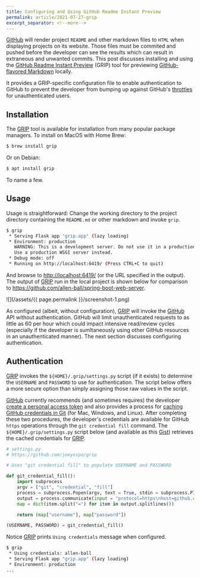 ```yaml
---
title: Configuring and Using GitHub Readme Instant Preview
permalink: article/2021-07-27-grip
excerpt_separator: <!--more-->
---
```


[GitHub] will render project `README` and other markdown files to `HTML`
when displaying projects on its website.  Those files must be commited and
pushed before the developer can see the results which can result in
extraneous and unwanted commits.  This post discusses installing and using
the [GitHub Readme Instant Preview][GRIP] (GRIP) tool for previewing
[GitHub-flavored Markdown][GFM] locally.
<!--more-->
It provides a GRIP-specific configuration file to enable authentication to
GitHub to prevent the developer from bumping up against GitHub's
[throttles](https://docs.github.com/en/rest/overview/resources-in-the-rest-api#rate-limiting)
for unauthenticated users.


## Installation

The [GRIP] tool is available for installation from many popular package
managers.  To install on MacOS with Home Brew:

```sh
$ brew install grip
```

Or on Debian:

```sh
$ apt install grip
```

To name a few.


## Usage

Usage is straightforward:  Change the working directory to the project
directory containing the `README.md` or other markdown and invoke `grip`.

```sh
$ grip
 * Serving Flask app "grip.app" (lazy loading)
 * Environment: production
   WARNING: This is a development server. Do not use it in a production deployment.
   Use a production WSGI server instead.
 * Debug mode: off
 * Running on http://localhost:6419/ (Press CTRL+C to quit)
```

And browse to <http://localhost:6419/> (or the URL specified in the output).
The output of [GRIP] run in the local project is shown below for comparison
to <https://github.com/allen-ball/spring-boot-web-server>.

![](/assets/{{ page.permalink }}/screenshot-1.png)

As configured (albeit, without configuration), [GRIP] will invoke the
[GitHub] API without authentication.  GitHub will limit unauthenticated
requests to as little as 60 per hour which could impact intensive
read/review cycles (especially if the developer is sumltaneously using other
GitHub resources in an unauthenticated manner).  The next section discusses
configuring authentication.


## Authentication

[GRIP] invokes the `${HOME}/.grip/settings.py` script (if it exists) to
determine the `USERNAME` and `PASSWORD` to use for authentication.  The
script below offers a more secure option than simply assigning those raw
values in the script.

[GitHub] currently recommends (and sometimes requires) the developer
[create a personal access token](https://docs.github.com/en/github/authenticating-to-github/keeping-your-account-and-data-secure/creating-a-personal-access-token)
and also provides a process for
[caching GitHub credentials in Git](https://docs.github.com/en/get-started/getting-started-with-git/caching-your-github-credentials-in-git)
(for Mac, Windows, and Linux).  After completing these two procedures, the
developer's credentials are available for GitHub `https` operations through
the `git credential fill` command.  The `${HOME}/.grip/settings.py` script
below (and available as this
[Gist](https://gist.github.com/allen-ball/fdc974e6e24e391ddcfad3d61b9a5230))
retrieves the cached credentials for [GRIP].

```python
# settings.py
# https://github.com/joeyespo/grip

# Uses "git credential fill" to populate USERNAME and PASSWORD

def git_credential_fill():
    import subprocess
    argv = ["git", "credential", "fill"]
    process = subprocess.Popen(argv, text = True, stdin = subprocess.PIPE, stdout = subprocess.PIPE, stderr = subprocess.PIPE)
    output = process.communicate(input = "protocol=https\nhost=github.com\n")[0].strip()
    map = dict(item.split("=") for item in output.splitlines())

    return (map["username"], map["password"])

(USERNAME, PASSWORD) = git_credential_fill()
```

Notice [GRIP] prints `Using credentials` message when configured.

```sh
$ grip
 * Using credentials: allen-ball
 * Serving Flask app "grip.app" (lazy loading)
 * Environment: production
...
```


[GRIP]: https://github.com/joeyespo/grip

[GitHub]: https://github.com/
[GFM]: https://guides.github.com/features/mastering-markdown/#GitHub-flavored-markdown
